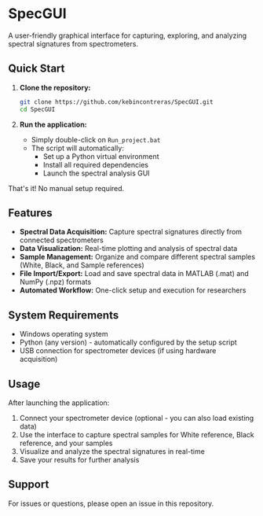 # SpecGUI

A user-friendly graphical interface for capturing, exploring, and analyzing spectral signatures from spectrometers.

## Quick Start

1. **Clone the repository:**
   ```bash
   git clone https://github.com/kebincontreras/SpecGUI.git
   cd SpecGUI
   ```

2. **Run the application:**
   - Simply double-click on `Run_project.bat`
   - The script will automatically:
     - Set up a Python virtual environment
     - Install all required dependencies
     - Launch the spectral analysis GUI

That's it! No manual setup required.

## Features

- **Spectral Data Acquisition:** Capture spectral signatures directly from connected spectrometers
- **Data Visualization:** Real-time plotting and analysis of spectral data
- **Sample Management:** Organize and compare different spectral samples (White, Black, and Sample references)
- **File Import/Export:** Load and save spectral data in MATLAB (.mat) and NumPy (.npz) formats
- **Automated Workflow:** One-click setup and execution for researchers

## System Requirements

- Windows operating system
- Python (any version) - automatically configured by the setup script
- USB connection for spectrometer devices (if using hardware acquisition)

## Usage

After launching the application:

1. Connect your spectrometer device (optional - you can also load existing data)
2. Use the interface to capture spectral samples for White reference, Black reference, and your samples
3. Visualize and analyze the spectral signatures in real-time
4. Save your results for further analysis

## Support

For issues or questions, please open an issue in this repository.

